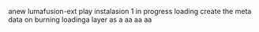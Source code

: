  anew lumafusion-ext
play
instalasion 1
in progress
loading
create the meta
data on burning
loadinga
layer
as
a 
aa
aa
aa
   
